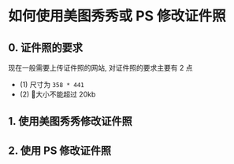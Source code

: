 # 如何使用美图秀秀或 PS 修改证件照




## 0. 证件照的要求
现在一般需要上传证件照的网站, 对证件照的要求主要有 2 点
+ (1) 尺寸为 `358 * 441`
+ (2) 大小不能超过 20kb

## 1. 使用美图秀秀修改证件照


## 2. 使用 PS 修改证件照
